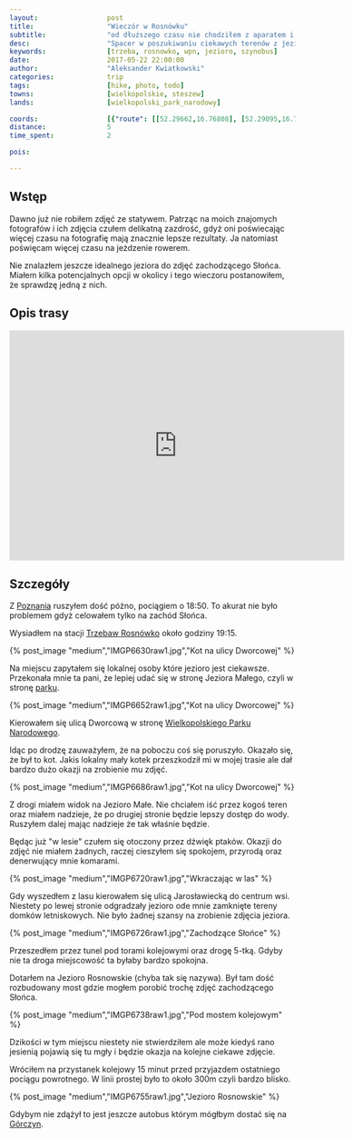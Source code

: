 ```yaml
---
layout:                 post
title:                  "Wieczór w Rosnówku"
subtitle:               "od dłuższego czasu nie chodziłem z aparatem i statywem"
desc:                   "Spacer w poszukiwaniu ciekawych terenów z jeziorami do zdjęć z długim naświetleniem. Tym razem chciałem zobaczyć okolicę Wielkopolskiego Parku Narodowego w Rosnówku."
keywords:               [trzeba, rosnowko, wpn, jezioro, szynobus]
date:                   2017-05-22 22:00:00
author:                 "Aleksander Kwiatkowski"
categories:             trip
tags:                   [hike, photo, todo]
towns:                  [wielkopolskie, steszew]
lands:                  [wielkopolski_park_narodowy]

coords:                 [{"route": [[52.29662,16.76808], [52.29095,16.78254], [52.29339,16.78769], [52.29946,16.77216], [52.29778,16.77147], [52.29660,16.76778]], "type": "hike"}]
distance:               5
time_spent:             2

pois:

---
```


[wiki-trzebaw]: https://pl.wikipedia.org/wiki/Trzebaw_(wojew%C3%B3dztwo_wielkopolskie)
[wiki-poznan]: https://pl.wikipedia.org/wiki/Pozna%C5%84
[wiki-wpn]: https://pl.wikipedia.org/wiki/Wielkopolski_Park_Narodowy
[wiki-gorczyn]: https://pl.wikipedia.org/wiki/G%C3%B3rczyn_(Pozna%C5%84)

Wstęp
-----

Dawno już nie robiłem zdjęć ze statywem. Patrząc na moich znajomych fotografów
i ich zdjęcia czułem delikatną zazdrość, gdyż oni poświecając więcej czasu na
fotografię mają znacznie lepsze rezultaty.
Ja natomiast poświęcam więcej czasu na jeżdzenie rowerem.

Nie znalazłem jeszcze idealnego jeziora do zdjęć zachodzącego Słońca. Miałem
kilka potencjalnych opcji w okolicy i tego wieczoru postanowiłem, że
sprawdzę jedną z nich.

Opis trasy
----------

<iframe height='405' width='590' frameborder='0' allowtransparency='true' scrolling='no' src='https://www.strava.com/activities/1006516022/embed/6fd556c391b3e0a10914db96fb615f1970a9e63a'></iframe>

Szczegóły
---------

Z [Poznania][wiki-poznan] ruszyłem dość późno, pociągiem o 18:50. To akurat
nie było problemem gdyż celowałem tylko na zachód Słońca.

Wysiadłem na stacji [Trzebaw Rosnówko][wiki-trzebaw] około godziny 19:15.

{% post_image "medium","IMGP6630raw1.jpg","Kot na ulicy Dworcowej" %}

Na miejscu zapytałem się lokalnej osoby które jezioro jest ciekawsze.
Przekonała mnie ta pani, że lepiej udać się w stronę Jeziora Małego, czyli
w stronę [parku][wiki-wpn].

{% post_image "medium","IMGP6652raw1.jpg","Kot na ulicy Dworcowej" %}

Kierowałem się ulicą Dworcową w stronę [Wielkopolskiego Parku Narodowego][wiki-wpn].

Idąc po drodzę zauważyłem, że na poboczu coś się poruszyło. Okazało się, że
był to kot. Jakis lokalny mały kotek przeszkodził mi w mojej trasie ale
dał bardzo dużo okazji na zrobienie mu zdjęć.

{% post_image "medium","IMGP6686raw1.jpg","Kot na ulicy Dworcowej" %}

Z drogi miałem widok na Jezioro Małe. Nie chciałem iść przez kogoś teren oraz
miałem nadzieje, że po drugiej stronie będzie lepszy dostęp do wody.
Ruszyłem dalej mając nadzieje że tak właśnie będzie.

Będąc już "w lesie" czułem się otoczony przez dźwięk ptaków. Okazji do zdjęć
nie miałem żadnych, raczej cieszyłem się spokojem, przyrodą oraz
denerwujący mnie komarami.

{% post_image "medium","IMGP6720raw1.jpg","Wkraczając w las" %}

Gdy wyszedłem z lasu kierowałem się ulicą Jarosławiecką do centrum wsi.
Niestety po lewej stronie odgradzały jezioro ode mnie
zamknięte tereny domków letniskowych.
Nie było żadnej szansy na zrobienie zdjęcia jeziora.

{% post_image "medium","IMGP6726raw1.jpg","Zachodzące Słońce" %}

Przeszedłem przez tunel pod torami kolejowymi oraz drogę 5-tką. Gdyby nie ta
droga miejscowość ta byłaby bardzo spokojna.

Dotarłem na Jezioro Rosnowskie (chyba tak się nazywa). Był tam dość rozbudowany
most gdzie mogłem porobić trochę zdjęć zachodzącego Słońca.

{% post_image "medium","IMGP6738raw1.jpg","Pod mostem kolejowym" %}

Dzikości w tym miejscu niestety nie stwierdziłem ale może kiedyś rano
jesienią pojawią się tu mgły i będzie okazja na kolejne ciekawe zdjęcie.

Wróciłem na przystanek kolejowy 15 minut przed przyjazdem ostatniego pociągu powrotnego.
W linii prostej było to około 300m czyli bardzo blisko.

{% post_image "medium","IMGP6755raw1.jpg","Jezioro Rosnowskie" %}

Gdybym nie zdążył to jest jeszcze autobus którym mógłbym dostać się
na [Górczyn][wiki-gorczyn].
